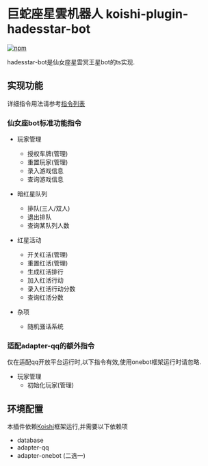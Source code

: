 # 巨蛇座星雲机器人 koishi-plugin-hadesstar-bot

[![npm](https://img.shields.io/npm/v/koishi-plugin-hadesstar-bot?style=flat-square)](https://www.npmjs.com/package/koishi-plugin-hadesstar-bot)

hadesstar-bot是仙女座星雲冥王星bot的ts实现.

## 实现功能

详细指令用法请参考[指令列表](commandlist.md)

### 仙女座bot标准功能指令

- 玩家管理
  - 授权车牌(管理)
  - 重置玩家(管理)
  - 录入游戏信息
  - 查询游戏信息

- 暗红星队列
  - 排队(三人/双人)
  - 退出排队
  - 查询某队列人数

- 红星活动
  - 开关红活(管理)
  - 重置红活(管理)
  - 生成红活排行
  - 加入红活行动
  - 录入红活行动分数
  - 查询红活分数

- 杂项
  - 随机骚话系统

### 适配adapter-qq的额外指令

仅在适配qq开放平台运行时,以下指令有效,使用onebot框架运行时请忽略.

- 玩家管理
  - 初始化玩家(管理)

## 环境配置

本插件依赖[Koishi](https://koishi.chat/)框架运行,并需要以下依赖项

- database
- adapter-qq
- adapter-onebot (二选一)

